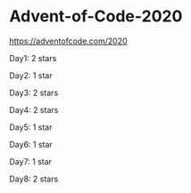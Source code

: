 # Advent-of-Code-2020

https://adventofcode.com/2020


Day1: 2 stars

Day2: 1 star

Day3: 2 stars

Day4: 2 stars

Day5: 1 star

Day6: 1 star

Day7: 1 star

Day8: 2 stars

